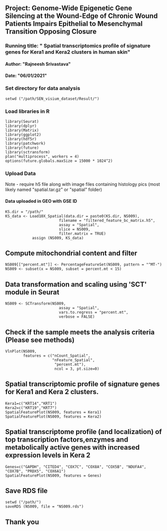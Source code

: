 ## Project: Genome-Wide Epigenetic Gene Silencing at the Wound-Edge of Chronic Wound Patients Impairs Epithelial to Mesenchymal Transition Opposing Closure
### Running title: " Spatial transcriptomics profile of signature genes for Kera1 and Kera2 clusters in human skin"
#### Author: "Rajneesh Srivastava"
#### Date: "06/01/2021"

### Set directory for data analysis
```setwd ("/path/SEN_visium_dataset/Result/")```

### Load libraries in R
```
library(Seurat)
library(dplyr)
library(Matrix)
library(ggplot2)
library(hdf5r)
library(patchwork)
library(future)
library(sctransform)
plan("multiprocess", workers = 4)
options(future.globals.maxSize = 15000 * 1024^2)
```

### Upload Data
Note - require h5 file along with image files containing histology pics (most likely named "spatial.tar.gz" or "spatial" folder)
#### Data uploaded in GEO with GSE ID
```
KS.dir = "/path/"                                             
KS_data <- Load10X_Spatial(data.dir = paste0(KS.dir, NS009),
						filename = "filtered_feature_bc_matrix.h5", 
						assay = "Spatial", 
						slice = NS009, 
						filter.matrix = TRUE)
            assign (NS009, KS_data)
```
## Compute mitochondrial content and filter
```
NS009[["percent.mt"]] <- PercentageFeatureSet(NS009, pattern = "^MT-")
NS009 <- subset(x = NS009, subset = percent.mt < 15)
```
## Data transformation and scaling using 'SCT' module in Seurat
```
NS009 <- SCTransform(NS009, 
						assay = "Spatial", 
						vars.to.regress = "percent.mt",
						verbose = FALSE)
```
## Check if the sample meets the analysis criteria (Please see methods)
```
VlnPlot(NS009, 
		features = c("nCount_Spatial",
					 "nFeature_Spatial",     
					  "percent.mt"), 
					  ncol = 3, pt.size=0)
```
## Spatial transcriptomic profile of signature genes for Kera1 and Kera 2 clusters.
```
Kera1=c("KRT14","KRT1")
Kera2=c("KRT19","KRT7")
SpatialFeaturePlot(NS009, features = Kera1)
SpatialFeaturePlot(NS009, features = Kera2)
```
## Spatial transcriptome profile (and localization) of top transcription factors,enzymes and metabolically active genes with increased expression levels in Kera 2
```
Genes=c("GAPDH", "CITED4", "COX7C", "COX8A", "COX5B", "NDUFA4", "COX7B", "PRDX5", "COX6A1")
SpatialFeaturePlot(NS009, features = Genes)
```
## Save RDS file
```
setwd ("/path/")
saveRDS (NS009, file = "NS009.rds")
```
## Thank you
